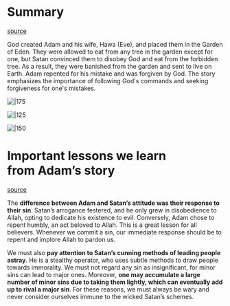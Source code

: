 # Summary
[source](https://www.al-islam.org/stories-prophets/prophet-adam)

God created Adam and his wife, Hawa (Eve), and placed them in the Garden of Eden. They were allowed to eat from any tree in the garden except for one, but Satan convinced them to disobey God and eat from the forbidden tree. As a result, they were banished from the garden and sent to live on Earth. Adam repented for his mistake and was forgiven by God. The story emphasizes the importance of following God's commands and seeking forgiveness for one's mistakes.

![|175](https://www.al-islam.org/sites/default/files/part1a_1.gif)

![|125](https://www.al-islam.org/sites/default/files/part1b_1.gif)

![|150](https://www.al-islam.org/sites/default/files/part1c_1.gif)
# **Important lessons we learn from Adam’s story**
[source](https://quranforkids.com/story-of-prophet-adam-as)

The **difference between Adam and Satan’s attitude was their response to their sin**. Satan’s arrogance festered, and he only grew in disobedience to Allah, opting to dedicate his existence to evil. Conversely, Adam chose to repent humbly, an act beloved to Allah. This is a great lesson for all believers. Whenever we commit a sin, our immediate response should be to repent and implore Allah to pardon us.

We must also **pay attention to Satan’s cunning methods of leading people astray**. He is a stealthy operator, who uses subtle methods to draw people towards immorality. We must not regard any sin as insignificant, for minor sins can lead to major ones. Moreover, **one may accumulate a large number of minor sins due to taking them lightly, which can eventually add up to rival a major sin**. For these reasons, we must always be wary and never consider ourselves immune to the wicked Satan’s schemes.

